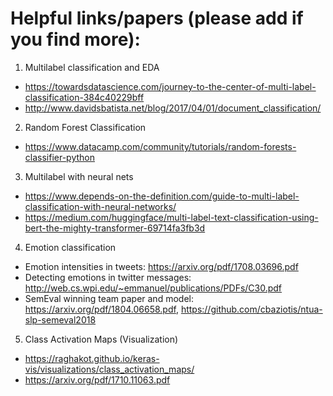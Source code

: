 # Helpful links/papers (please add if you find more): 

1. Multilabel classification and EDA
- https://towardsdatascience.com/journey-to-the-center-of-multi-label-classification-384c40229bff
- http://www.davidsbatista.net/blog/2017/04/01/document_classification/

2. Random Forest Classification
- https://www.datacamp.com/community/tutorials/random-forests-classifier-python

3. Multilabel with neural nets
- https://www.depends-on-the-definition.com/guide-to-multi-label-classification-with-neural-networks/
- https://medium.com/huggingface/multi-label-text-classification-using-bert-the-mighty-transformer-69714fa3fb3d

4. Emotion classification
- Emotion intensities in tweets: https://arxiv.org/pdf/1708.03696.pdf
- Detecting emotions in twitter messages: http://web.cs.wpi.edu/~emmanuel/publications/PDFs/C30.pdf
- SemEval winning team paper and model: https://arxiv.org/pdf/1804.06658.pdf, https://github.com/cbaziotis/ntua-slp-semeval2018

5. Class Activation Maps (Visualization)
- https://raghakot.github.io/keras-vis/visualizations/class_activation_maps/
- https://arxiv.org/pdf/1710.11063.pdf
